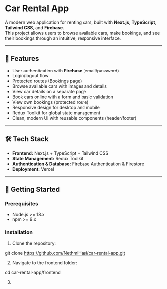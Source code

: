 # Car Rental App

A modern web application for renting cars, built with **Next.js**, **TypeScript**, **Tailwind CSS**, and **Firebase**.  
This project allows users to browse available cars, make bookings, and see their bookings through an intuitive, responsive interface.

---

## 🌟 Features

- User authentication with **Firebase** (email/password)
- Login/logout flow
- Protected routes (Bookings page)
- Browse available cars with images and details
- View car details on a separate page
- Book cars online with a form and basic validation
- View own bookings (protected route)
- Responsive design for desktop and mobile
- Redux Toolkit for global state management
- Clean, modern UI with reusable components (header/footer)

---

## 🛠️ Tech Stack

- **Frontend:** Next.js + TypeScript + Tailwind CSS  
- **State Management:** Redux Toolkit  
- **Authentication & Database:** Firebase Authentication & Firestore  
- **Deployment:** Vercel  

---

## 🚀 Getting Started

### Prerequisites

- Node.js >= 18.x  
- npm >= 9.x  

### Installation

1. Clone the repository:


git clone https://github.com/NethmiHasi/car-rental-app.git

2. Navigate to the frontend folder:

cd car-rental-app/frontend

3. 



